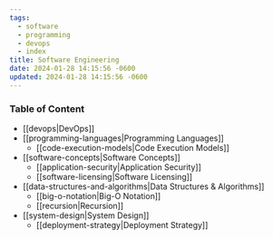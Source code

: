 ```yaml
---
tags:
  - software
  - programming
  - devops
  - index
title: Software Engineering
date: 2024-01-28 14:15:56 -0600
updated: 2024-01-28 14:15:56 -0600
---
```


### Table of Content

* [[devops|DevOps]]
* [[programming-languages|Programming Languages]]
	* [[code-execution-models|Code Execution Models]]
* [[software-concepts|Software Concepts]]
	- [[application-security|Application Security]]
	- [[software-licensing|Software Licensing]]
* [[data-structures-and-algorithms|Data Structures & Algorithms]]
	- [[big-o-notation|Big-O Notation]]
	- [[recursion|Recursion]]
* [[system-design|System Design]]
	- [[deployment-strategy|Deployment Strategy]]
